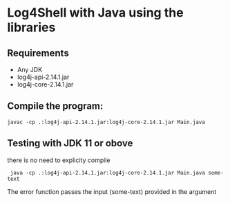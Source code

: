 # Log4Shell  with Java using the libraries

## Requirements

  * Any JDK
  * log4j-api-2.14.1.jar
  * log4j-core-2.14.1.jar

## Compile the program:
  
  `javac -cp .:log4j-api-2.14.1.jar:log4j-core-2.14.1.jar Main.java `

## Testing with JDK 11 or obove
  
there is no need to explicity  compile

` java -cp .:log4j-api-2.14.1.jar:log4j-core-2.14.1.jar Main.java some-text`
  
  The error function passes the  input (some-text) provided in the argument


